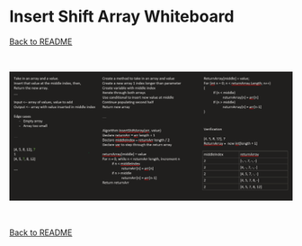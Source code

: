 # Insert Shift Array Whiteboard
[Back to README](./../README.md#insert-shift-array)

<br>

![append whiteboard](https://github.com/scottfalbo/data-structures-and-algorithms/blob/master/whiteboards/assets/insertShiftArray.png)

<br>

[Back to README](./../README.md#insert-shift-array)
